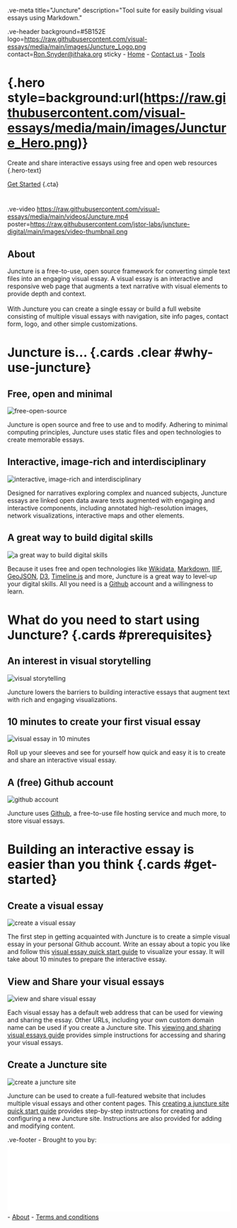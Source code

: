 <style>
    main > section {
        padding: 24px 12px;
        margin-top: 24px;
    }
    main > section:nth-of-type(even) {
        background-color: #F5F5F5;
    }
    .card-title {
        min-height: 5rem;
    }
    .card-abstract {
        height: unset;
        align-self: unset;
    }
</style>

.ve-meta title="Juncture" description="Tool suite for easily building visual essays using Markdown."

.ve-header background=#5B152E logo=https://raw.githubusercontent.com/visual-essays/media/main/images/Juncture_Logo.png contact=Ron.Snyder@ithaka.org sticky
    - [Home](/)
    - [Contact us](/contact)
    - [Tools](/tools)

# {.hero style=background:url(https://raw.githubusercontent.com/visual-essays/media/main/images/Juncture_Hero.png)}

Create and share interactive essays using free and open web resources
{.hero-text}

[Get Started]()
{.cta}

#

.ve-video https://raw.githubusercontent.com/visual-essays/media/main/videos/Juncture.mp4 poster=https://raw.githubusercontent.com/jstor-labs/juncture-digital/main/images/video-thumbnail.png

## About

Juncture is a free-to-use, open source framework for converting simple text files into an engaging visual essay. A visual essay is an interactive and responsive web page that augments a text narrative with visual elements to provide depth and context.
<br/><br/>
With Juncture you can create a single essay or build a full website consisting of multiple visual essays with navigation, site info pages, contact form, logo, and other simple customizations.


# Juncture is... {.cards .clear #why-use-juncture}

## Free, open and minimal

![free-open-source](https://iiif.juncture-digital.org/thumbnail?url=https://raw.githubusercontent.com/visual-essays/media/main/images/Free_open_source.png)

Juncture is open source and free to use and to modify.  Adhering to minimal computing principles, Juncture uses static files and open technologies to create memorable essays.

## Interactive, image-rich and interdisciplinary

![interactive, image-rich and interdisciplinary](https://iiif.juncture-digital.org/thumbnail?url=https://raw.githubusercontent.com/visual-essays/media/main/images/Digital_Humanities.png)

Designed for narratives exploring complex and nuanced subjects, Juncture essays are linked open data aware texts augmented with engaging and interactive components, including annotated high-resolution images, network visualizations, interactive maps and other elements.

## A great way to build digital skills

![a great way to build digital skills](https://iiif.juncture-digital.org/thumbnail?url=https://raw.githubusercontent.com/visual-essays/media/main/images/Digital_Skills.png)

Because it uses free and open technologies like [Wikidata](https://www.wikidata.org), [Markdown](https://www.markdownguide.org/), [IIIF](https://iiif.io), [GeoJSON](https://en.wikipedia.org/wiki/GeoJSON), [D3](https://d3js.org/), [Timeline.js](https://timeline.knightlab.com/) and more, Juncture is a great way to level-up your digital skills.  All you need is a [Github](https://github.com) account and a willingness to learn.


# What do you need to start using Juncture? {.cards #prerequisites}

## An interest in visual storytelling

![visual storytelling](https://iiif.juncture-digital.org/thumbnail?url=https://raw.githubusercontent.com/visual-essays/media/main/images/Visual_Storytelling.png)

Juncture lowers the barriers to building interactive essays that augment text with rich and engaging visualizations.

## 10 minutes to create your first visual essay

![visual essay in 10 minutes](https://iiif.juncture-digital.org/thumbnail?url=https://raw.githubusercontent.com/visual-essays/media/main/images/Ten_Minutes.png)

Roll up your sleeves and see for yourself how quick and easy it is to create and share an interactive visual essay.

## A (free) Github account

![github account](https://iiif.juncture-digital.org/thumbnail?url=https://raw.githubusercontent.com/visual-essays/media/main/images/Free_Github_Account.png)

Juncture uses [Github](https://github.com/jstor-labs/juncture/wiki/Github-overview), a free-to-use file hosting service and much more, to store visual essays.


# Building an interactive essay is easier than you think {.cards #get-started}

## Create a visual essay

![create a visual essay](https://iiif.juncture-digital.org/thumbnail?url=https://raw.githubusercontent.com/visual-essays/media/main/images/Create_Essay.png)

The first step in getting acquainted with Juncture is to create a simple visual essay in your personal Github account. Write an essay about a topic you like and follow this [visual essay quick start guide](https://github.com/jstor-labs/juncture/wiki/Visual-Essay-Quick-Start) to visualize your essay. It will take about 10 minutes to prepare the interactive essay.

## View and Share your visual essays

![view and share visual essay](https://iiif.juncture-digital.org/thumbnail?url=https://raw.githubusercontent.com/visual-essays/media/main/images/View_and_Share.png)

Each visual essay has a default web address that can be used for viewing and sharing the essay.  Other URLs, including your own custom domain name can be used if you create a Juncture site. This [viewing and sharing visual essays guide](https://github.com/jstor-labs/juncture/wiki/Viewing-and-Sharing-Visual-Essays) provides simple instructions for accessing and sharing your visual essays.

## Create a Juncture site

![create a juncture site](https://iiif.juncture-digital.org/thumbnail?url=https://raw.githubusercontent.com/visual-essays/media/main/images/Create_Juncture_Site.png)

Juncture can be used to create a full-featured website that includes multiple visual essays and other content pages. This [creating a juncture site quick start guide](https://github.com/jstor-labs/juncture/wiki/Juncture-Site-Quick-Start) provides step-by-step instructions for creating and configuring a new Juncture site.  Instructions are also provided for adding and modifying content.

.ve-footer
    - Brought to you by:  [![](https://raw.githubusercontent.com/jstor-labs/juncture-digital/c7d73fb/images/Labs_logo_knockout.svg)](https://labs.jstor.org)
    - [About]()
    - [Terms and conditions]()